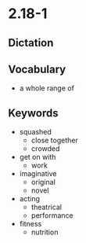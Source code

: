 # 2.18-1

## Dictation



## Vocabulary

- a whole range of


## Keywords

- squashed
  - close together
  - crowded
- get on with
  - work
- imaginative
  - original
  - novel
- acting
  - theatrical
  - performance
- fitness
  - nutrition
